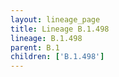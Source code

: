 ```yaml
---
layout: lineage_page
title: Lineage B.1.498
lineage: B.1.498
parent: B.1
children: ['B.1.498']
---
```

